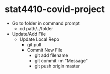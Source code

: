 # stat4410-covid-project
* Go to folder in command prompt
  * cd path/../folder
* Update/Add File <br />
  * Update Local Repo <br />
    * git pull <br />
    * Commit New File
      * git add filename
      * git commit -m "Message"
      * git push origin master
